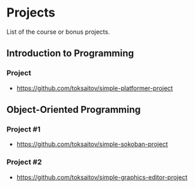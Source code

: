 Projects
========

List of the course or bonus projects.

## Introduction to Programming

### Project

* <https://github.com/toksaitov/simple-platformer-project>

## Object-Oriented Programming

### Project #1

* <https://github.com/toksaitov/simple-sokoban-project>

### Project #2

* <https://github.com/toksaitov/simple-graphics-editor-project>

